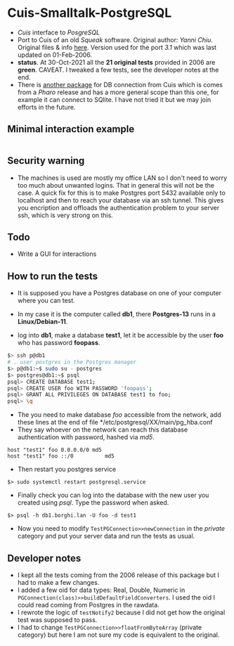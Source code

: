# Cuis-Smalltalk-PostgreSQL
* *Cuis* interface to *PosgreSQL*
* Port to Cuis of an old *Squeak* software. Original author: *Yanni Chiu*. Original files & info [here](http://map.squeak.org/package/a8d3ca99-f5f4-45e0-9aa7-100a77b64f45). Version used for the port *3.1* which was last updated on 01-Feb-2006.
* **status**. At 30-Oct-2021 all the **21 original tests** provided in 2006 are **green**. CAVEAT. I tweaked a few tests, see the developer notes at the end.  
* There is [another package](https://github.com/Phantasus/Cuis-Smalltalk-Postgres) for DB connection from Cuis which is comes from a *Pharo* release and
has a more general scope than this one, for example it can connect to SQlite. I have not tried it
but we may join efforts in the future. 

## Minimal interaction example 

```smalltalk

```

## Security warning
* The machines is used are mostly my office LAN so I don't need to worry too much about unwanted logins.
That in general this will not be the case. A quick fix for this is to make Postgres port 5432 available only to localhost and 
then to reach your database via an ssh tunnel. This gives you encription and offloads the authentication problem
to your server ssh, which is very strong on this. 

## Todo
* Write a GUI for interactions
  
## How to run the tests 
* It is supposed you have a Postgres database on one of your computer where you can test.
* In my case it is the computer called **db1**, there **Postgres-13** runs in a **Linux/Debian-11**.

* log into **db1**, make a database **test1**, let it be accessible by the user **foo** who has password **foopass**.
```bash
$> ssh p@db1
# . user postgres in the Postgres manager
$> p@db1:~$ sudo su - postgres
$> postgres@db1:~$ psql
psql> CREATE DATABASE test1;
psql> CREATE USER foo WITH PASSWORD 'foopass';
psql> GRANT ALL PRIVILEGES ON DATABASE test1 to foo;
psql> \q
```
* The you need to make database *foo* accessible from the network, add these lines at the end of file */etc/postgresql/XX/main/pg_hba.conf 
* They say whoever on the network can reach this database authentication with password, hashed via *md5*.
```
host "test1" foo 0.0.0.0/0 md5
host "test1" foo ::/0          md5
```
* Then restart you postgres service 
```
$> sudo systemctl restart postgresql.service
```
* Finally check you can log into the database with the new user you created using *psql*. Type the password when asked.
```
$> psql -h db1.borghi.lan -U foo -d test1
```
* Now you need to modify `TestPGConnectio>>newConnection` in the *private* category and put your server data and run the tests as usual.

## Developer notes 
* I kept all the tests coming from the 2006 release of this package but I had to make a few changes.
* I added a few oid for data types: Real, Double, Numeric in `PGConnection(class)>>buildDefaultFieldConverters`. I used
  the oid I could read coming from Postgres in the rawdata.
* I rewrote the logic of `testNotify2` because I did not get how the original test was supposed to pass.
* I had to change `TestPGConnection>>floatFromByteArray` (private category) but here I am not sure my code is equivalent to the original.
 




